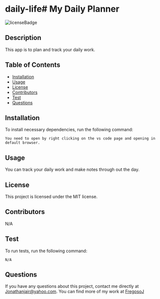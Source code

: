# daily-life# My Daily Planner
![licenseBadge](https://img.shields.io/badge/License-MIT-green)
## Description 
This app is to plan and track your daily work.
## Table of Contents
* [Installation](#installation)
* [Usage](#usage)
* [License](#license)
* [Contributors](#contributors)
* [Test](#test)
* [Questions](#questions)
## Installation 
To install necessary dependencies, run the following command: 
```
You need to open by right clicking on the vs code page and opening in default browser.
```
## Usage 
You can track your daily work and make notes through out the day.
## License
      
This project is licensed under the MIT license.
## Contributors
N/A
## Test
To run tests, run the following command: 
```
N/A
```
## Questions
If you have any questions about this project, contact me directly at Jonathanjair@yahoo.com. You can find more of my work at [FregosoJ](https://github.com/FregosoJ/)
